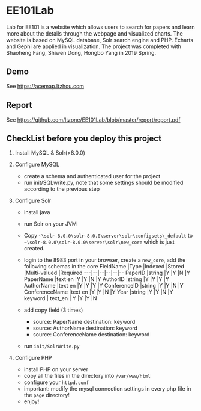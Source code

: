# EE101Lab

Lab for EE101 is a website which allows users to search for papers and learn more about the details through the webpage and visualized charts. The website is based on MySQL database, Solr search engine and PHP. Echarts and Gephi are applied in visualization. The project was completed with Shaoheng Fang, Shiwen Dong, Hongbo Yang in 2019 Spring.

## Demo

See https://acemap.ltzhou.com

## Report

See https://github.com/ltzone/EE101Lab/blob/master/report/report.pdf

## CheckList before you deploy this project

1. Install MySQL & Solr(>8.0.0)
2. Configure MySQL
   - create a schema and authenticated user for the project
   - run init/SQLwrite.py, note that some settings should be modified according to the previous step
3. Configure Solr
   - install java
   - run Solr on your JVM
   - Copy `~\solr-8.0.0\solr-8.0.0\server\solr\configsets\_default` to `~\solr-8.0.0\solr-8.0.0\server\solr\new_core` which is just created.
   - login to the 8983 port in your browser, create a `new_core`, add the following schemas in the core
FieldName	|Type	|Indexed	|Stored 	|Multi-valued	|Required
---|--|--|--|--|--
PaperID 	|string 	|Y 	|Y 	|N 		|Y
PaperName 	|text en 	|Y 	|Y 	|N 		|Y
AuthorID 	|string 	|Y 	|Y 	|Y 		|Y
AuthorName 	|text en 	|Y 	|Y 	|Y 		|Y
ConferenceID 	|string 	|Y 	|Y 	|N 		|Y
ConferenceName 	|text en 	|Y 	|Y 	|N 		|Y
Year 		|string 	|Y 	|Y 	|N 		|Y
keyword	| text_en | Y |Y |Y |N 

    - add copy field (3 times)
      - source: PaperName  destination: keyword
      - source: AuthorName  destination: keyword
      - source: ConferenceName  destination: keyword
    - run `init/SolrWrite.py`

4. Configure PHP
   - install PHP on your server
   - copy all the files in the directory into `/var/www/html`
   - configure your `httpd.conf`
   - important: modify the mysql connection settings in every php file in the `page` directory!
   - enjoy!
